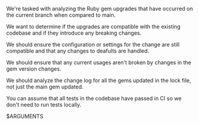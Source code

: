 We're tasked with analyzing the Ruby gem upgrades that have occurred on the current branch
when compared to main.

We want to determine if the upgrades are compatible with the existing codebase
and if they introduce any breaking changes.

We should ensure the configuration or settings for the change are still compatible and
that any changes to deafults are handled.

We should ensure that any current usages aren't broken by changes in the gem version changes.

We should analyze the change log for all the gems updated in the lock file, not just the main gem updated.

You can assume that all tests in the codebase have passed in CI so we don't need to run tests locally.

$ARGUMENTS

